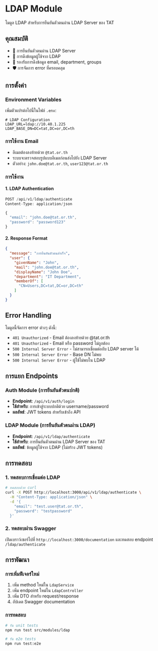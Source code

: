 # LDAP Module

โมดูล LDAP สำหรับการยืนยันตัวตนผ่าน LDAP Server ของ TAT

## คุณสมบัติ

- 🔐 การยืนยันตัวตนผ่าน LDAP Server
- 👤 การดึงข้อมูลผู้ใช้จาก LDAP
- 📧 รองรับการดึงข้อมูล email, department, groups
- 🛡️ การจัดการ error ที่ครอบคลุม

## การตั้งค่า

### Environment Variables

เพิ่มตัวแปรต่อไปนี้ในไฟล์ `.env`:

```env
# LDAP Configuration
LDAP_URL=ldap://10.40.1.225
LDAP_BASE_DN=DC=tat,DC=or,DC=th
```

### การใช้งาน Email

- อีเมลต้องลงท้ายด้วย `@tat.or.th`
- ระบบจะตรวจสอบรูปแบบอีเมลก่อนส่งไปยัง LDAP Server
- ตัวอย่าง: `john.doe@tat.or.th`, `user123@tat.or.th`

### การใช้งาน

#### 1. LDAP Authentication

```typescript
POST /api/v1/ldap/authenticate
Content-Type: application/json

{
  "email": "john.doe@tat.or.th",
  "password": "password123"
}
```

#### 2. Response Format

```json
{
  "message": "การยืนยันตัวตนสำเร็จ",
  "user": {
    "givenName": "John",
    "mail": "john.doe@tat.or.th",
    "displayName": "John Doe",
    "department": "IT Department",
    "memberOf": [
      "CN=Users,DC=tat,DC=or,DC=th"
    ]
  }
}
```

## Error Handling

โมดูลนี้จัดการ error ต่างๆ ดังนี้:

- `401 Unauthorized` - Email ต้องลงท้ายด้วย @tat.or.th
- `401 Unauthorized` - Email หรือ password ไม่ถูกต้อง
- `500 Internal Server Error` - ไม่สามารถเชื่อมต่อกับ LDAP server ได้
- `500 Internal Server Error` - Base DN ไม่พบ
- `500 Internal Server Error` - ผู้ใช้ไม่พบใน LDAP

## การแยก Endpoints

### Auth Module (การยืนยันตัวตนปกติ)
- **Endpoint**: `/api/v1/auth/login`
- **ใช้สำหรับ**: การเข้าสู่ระบบปกติด้วย username/password
- **ผลลัพธ์**: JWT tokens สำหรับเข้าถึง API

### LDAP Module (การยืนยันตัวตนผ่าน LDAP)
- **Endpoint**: `/api/v1/ldap/authenticate`
- **ใช้สำหรับ**: การยืนยันตัวตนผ่าน LDAP Server ของ TAT
- **ผลลัพธ์**: ข้อมูลผู้ใช้จาก LDAP (ไม่สร้าง JWT tokens)

## การทดสอบ

### 1. ทดสอบการเชื่อมต่อ LDAP

```bash
# ทดสอบด้วย curl
curl -X POST http://localhost:3000/api/v1/ldap/authenticate \
  -H "Content-Type: application/json" \
  -d '{
    "email": "test.user@tat.or.th",
    "password": "testpassword"
  }'
```

### 2. ทดสอบผ่าน Swagger

เปิดเบราว์เซอร์ไปที่ `http://localhost:3000/documentation` และทดสอบ endpoint `/ldap/authenticate`

## การพัฒนา

### การเพิ่มฟีเจอร์ใหม่

1. เพิ่ม method ใหม่ใน `LdapService`
2. เพิ่ม endpoint ใหม่ใน `LdapController`
3. เพิ่ม DTO สำหรับ request/response
4. อัปเดต Swagger documentation

### การทดสอบ

```bash
# รัน unit tests
npm run test src/modules/ldap

# รัน e2e tests
npm run test:e2e
``` 